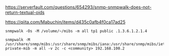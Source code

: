 
https://serverfault.com/questions/654293/snmp-snmpwalk-does-not-return-textual-oids

https://qiita.com/Mabuchin/items/d435c0afb4f0ca17ad25
```
snmpwalk -Os -M /volume/~/mibs -m all tp1 public .1.3.6.1.2.1.4
```

```
snmpwalk -M /usr/share/snmp/mibs:/usr/share/snmp/mibs/iana:/usr/share/snmp/mibs/ietf:./yamaha-private-mib -m all -v 2c -c <community> 192.168.100.2
```
<!--stackedit_data:
eyJoaXN0b3J5IjpbNDAyMjk1NDc3LDE5NjcyOTQ5MTBdfQ==
-->
